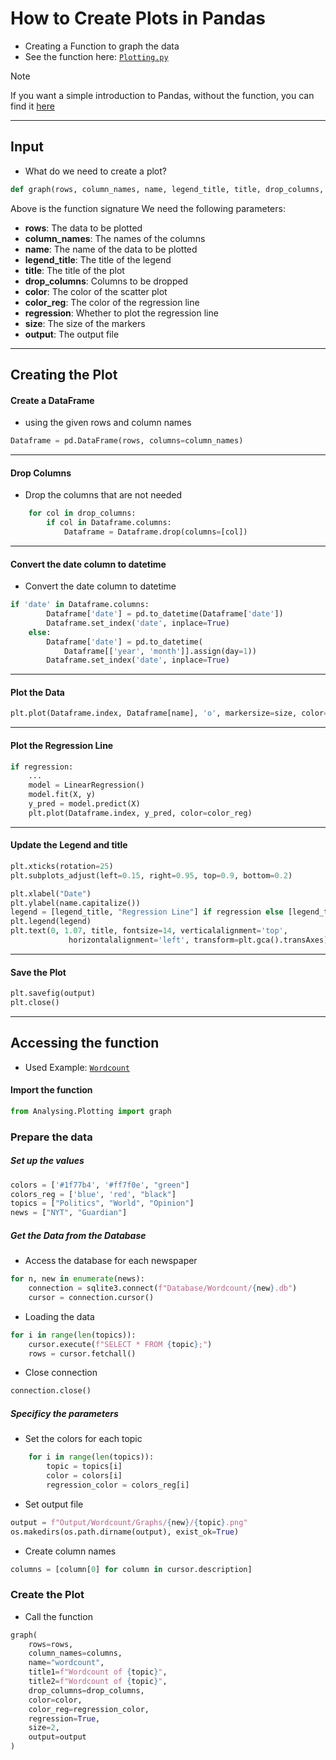# How to Create Plots in Pandas

- Creating a Function to graph the data
- See the function here: [`Plotting.py`](../Plotting.py)

> [!NOTE]
> If you want a simple introduction to Pandas, without the function, you can find it [here](./simple.md)

---

## Input

- What do we need to create a plot?

```python
def graph(rows, column_names, name, legend_title, title, drop_columns, color, color_reg, regression, size, output):
```

Above is the function signature
We need the following parameters:

- **rows**: The data to be plotted
- **column_names**: The names of the columns
- **name**: The name of the data to be plotted
- **legend_title**: The title of the legend
- **title**: The title of the plot
- **drop_columns**: Columns to be dropped
- **color**: The color of the scatter plot
- **color_reg**: The color of the regression line
- **regression**: Whether to plot the regression line
- **size**: The size of the markers
- **output**: The output file

---

## Creating the Plot

#### Create a DataFrame

- using the given rows and column names

```python
Dataframe = pd.DataFrame(rows, columns=column_names)
```

---

#### Drop Columns

- Drop the columns that are not needed

```python
    for col in drop_columns:
        if col in Dataframe.columns:
            Dataframe = Dataframe.drop(columns=[col])
```

---

#### Convert the date column to datetime

- Convert the date column to datetime

```python
if 'date' in Dataframe.columns:
        Dataframe['date'] = pd.to_datetime(Dataframe['date'])
        Dataframe.set_index('date', inplace=True)
    else:
        Dataframe['date'] = pd.to_datetime(
            Dataframe[['year', 'month']].assign(day=1))
        Dataframe.set_index('date', inplace=True)
```

---

#### Plot the Data

```python
plt.plot(Dataframe.index, Dataframe[name], 'o', markersize=size, color=color)
```

---

#### Plot the Regression Line

```python
if regression:
    ...
    model = LinearRegression()
    model.fit(X, y)
    y_pred = model.predict(X)
    plt.plot(Dataframe.index, y_pred, color=color_reg)
```

---

#### Update the Legend and title

```python
plt.xticks(rotation=25)
plt.subplots_adjust(left=0.15, right=0.95, top=0.9, bottom=0.2)

plt.xlabel("Date")
plt.ylabel(name.capitalize())
legend = [legend_title, "Regression Line"] if regression else [legend_title]
plt.legend(legend)
plt.text(0, 1.07, title, fontsize=14, verticalalignment='top',
             horizontalalignment='left', transform=plt.gca().transAxes)
```

---

#### Save the Plot

```python
plt.savefig(output)
plt.close()
```

---

## Accessing the function

- Used Example: [`Wordcount`](../Wordcount/)

#### Import the function

```python
from Analysing.Plotting import graph
```

### Prepare the data

##### Set up the values

```python
colors = ['#1f77b4', '#ff7f0e', "green"]
colors_reg = ['blue', 'red', "black"]
topics = ["Politics", "World", "Opinion"]
news = ["NYT", "Guardian"]
```

##### Get the Data from the Database

- Access the database for each newspaper

```python
for n, new in enumerate(news):
    connection = sqlite3.connect(f"Database/Wordcount/{new}.db")
    cursor = connection.cursor()
```

- Loading the data

```python
for i in range(len(topics)):
    cursor.execute(f"SELECT * FROM {topic};")
    rows = cursor.fetchall()
```

- Close connection

```python
connection.close()
```

##### Specificy the parameters

- Set the colors for each topic

```python
    for i in range(len(topics)):
        topic = topics[i]
        color = colors[i]
        regression_color = colors_reg[i]
```

- Set output file

```python
output = f"Output/Wordcount/Graphs/{new}/{topic}.png"
os.makedirs(os.path.dirname(output), exist_ok=True)
```

- Create column names

```python
columns = [column[0] for column in cursor.description]
```

### Create the Plot

- Call the function

```python
graph(
    rows=rows,
    column_names=columns,
    name="wordcount",
    title1=f"Wordcount of {topic}",
    title2=f"Wordcount of {topic}",
    drop_columns=drop_columns,
    color=color,
    color_reg=regression_color,
    regression=True,
    size=2,
    output=output
)
```
